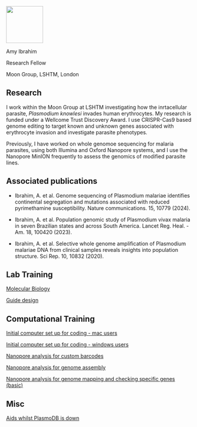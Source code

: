 <!--# amyibrahim.github.io -->
<!-- This is commented out. -->

<img src="https://github.com/amyibrahim/amyibrahim.github.io/assets/35772608/06aaf2af-f043-4a38-9f15-b09080f91576" width="100" height="100">

Amy Ibrahim

Research Fellow

Moon Group, LSHTM, London


## Research

I work within the Moon Group at LSHTM investigating how the inrtacellular parasite, _Plasmodium knowlesi_ invades human erythrocytes. My research is funded under a Wellcome Trust Discovery Award. I use CRISPR-Cas9 based genome editing to target known and unknown genes associated with erythrocyte invasion and investigate parasite phenotypes. 

Previously, I have worked on whole genomoe sequencing for malaria parasites, using both Illumina and Oxford Nanopore systems, and I use the Nanopore MinION frequently to assess the genomics of modified parasite lines.

## Associated publications

- Ibrahim, A. et al. Genome sequencing of Plasmodium malariae identifies continental segregation and mutations associated with reduced pyrimethamine susceptibility. Nature communications. 15, 10779 (2024).

- Ibrahim, A. et al. Population genomic study of Plasmodium vivax malaria in seven Brazilian states and across South America. Lancet Reg. Heal. - Am. 18, 100420 (2023).

- Ibrahim, A. et al. Selective whole genome amplification of Plasmodium malariae DNA from clinical samples reveals insights into population structure. Sci Rep. 10, 10832 (2020). 

## Lab Training
[Molecular Biology](./Molecular_biology.html) 

[Guide design](./Guides.html) 

## Computational Training

[Initial computer set up for coding - mac users](./Computational_setup_mac.md)

[Initial computer set up for coding - windows users](./Computational_setup_windows.md)

[Nanopore analysis for custom barcodes](./Nanopore_analysis_barcodes.md) 

[Nanopore analysis for genome assembly](./Nanopore_analysis_genome_assembly.html/)

[Nanopore analysis for genome mapping and checking specific genes (basic)](./Nanopore_analysis_mapping_gene_check.md/)


## Misc
[Aids whilst PlasmoDB is down](./PlasmoDB_aids.html/)

